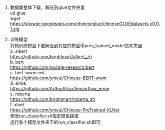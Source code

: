 1. 数据集整体下载，解压到glue文件夹里  
  cd glue  
  wget https://storage.googleapis.com/chineseglue/chineseGLUEdatasets.v0.0.1.zip
  
2. 训练模型  
  将预训练模型下载解压到对应的模型中prev_trained_model文件夹里  
  a. albert  
  https://github.com/brightmart/albert_zh  
  b. bert  
  https://github.com/google-research/bert  
  c. bert-wwm-ext  
  https://github.com/ymcui/Chinese-BERT-wwm  
  d. ernie  
  https://github.com/ArthurRizar/tensorflow_ernie  
  e. roberta    
  https://github.com/brightmart/roberta_zh  
  f. xlnet  
  https://github.com/ymcui/Chinese-PreTrained-XLNet  
  修改run_classifier.sh指定模型路径  
  运行各个模型文件夹下的run_classifier.sh即可
 
